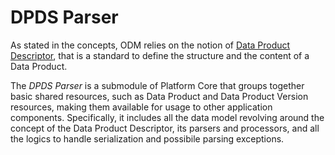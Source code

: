 # DPDS Parser

As stated in the concepts, ODM relies on the notion of [Data Product Descriptor](../../../concepts/data-product-descriptor.md), that is a standard to define the structure and the content of a Data Product.

The *DPDS Parser* is a submodule of Platform Core that groups together basic shared resources, such as Data Product and Data Product Version resources, making them available for usage to other application components. Specifically, it includes all the data model revolving around the concept of the Data Product Descriptor, its parsers and processors, and all the logics to handle serialization and possibile parsing exceptions.